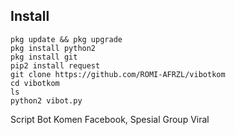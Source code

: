 ## Install
````
pkg update && pkg upgrade
pkg install python2
pkg install git
pip2 install request
git clone https://github.com/ROMI-AFRZL/vibotkom 
cd vibotkom
ls
python2 vibot.py
````

Script Bot Komen Facebook, Spesial Group Viral
